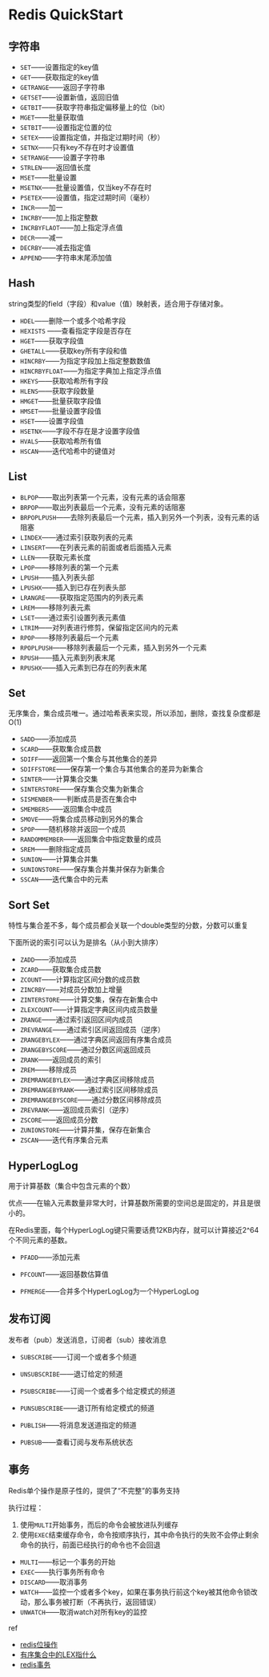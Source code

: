 # Redis QuickStart



## 字符串

- `SET`——设置指定的key值
- `GET`——获取指定的key值
- `GETRANGE`——返回子字符串
- `GETSET`——设置新值，返回旧值
- `GETBIT`——获取字符串指定偏移量上的位（bit）
- `MGET`——批量获取值
- `SETBIT`——设置指定位置的位
- `SETEX`——设置指定值，并指定过期时间（秒）
- `SETNX`——只有key不存在时才设置值
- `SETRANGE`——设置子字符串
- `STRLEN`——返回值长度
- `MSET`——批量设置
- `MSETNX`——批量设置值，仅当key不存在时
- `PSETEX`——设置值，指定过期时间（毫秒）
- `INCR`——加一
- `INCRBY`——加上指定整数
- `INCRBYFLAOT`——加上指定浮点值
- `DECR`——减一
- `DECRBY`——减去指定值
- `APPEND`——字符串末尾添加值

## Hash

string类型的field（字段）和value（值）映射表，适合用于存储对象。

- `HDEL`——删除一个或多个哈希字段
- `HEXISTS` ——查看指定字段是否存在
- `HGET`——获取字段值
- `GHETALL`——获取key所有字段和值
- `HINCRBY`——为指定字段加上指定整数数值
- `HINCRBYFLOAT`——为指定字典加上指定浮点值
- `HKEYS`——获取哈希所有字段
- `HLENS`——获取字段数量
- `HMGET`——批量获取字段值
- `HMSET`——批量设置字段值
- `HSET`——设置字段值
- `HSETNX`——字段不存在是才设置字段值
- `HVALS`——获取哈希所有值
- `HSCAN`——迭代哈希中的键值对



## List

- `BLPOP`——取出列表第一个元素，没有元素的话会阻塞
- `BRPOP`——取出列表最后一个元素，没有元素的话阻塞
- `BRPOPLPUSH`——去除列表最后一个元素，插入到另外一个列表，没有元素的话阻塞
- `LINDEX`——通过索引获取列表的元素
- `LINSERT`——在列表元素的前面或者后面插入元素
- `LLEN`——获取元素长度
- `LPOP`——移除列表的第一个元素
- `LPUSH`——插入列表头部
- `LPUSHX`——插入到已存在列表头部
- `LRANGRE`——获取指定范围内的列表元素
- `LREM`——移除列表元素
- `LSET`——通过索引设置列表元素值
- `LTRIM`——对列表进行修剪，保留指定区间内的元素
- `RPOP`——移除列表最后一个元素
- `RPOPLPUSH`——移除列表最后一个元素，插入到另外一个元素
- `RPUSH`——插入元素到列表末尾
- `RPUSHX`——插入元素到已存在的列表末尾



## Set

无序集合，集合成员唯一。通过哈希表来实现，所以添加，删除，查找复杂度都是O(1)

- `SADD`——添加成员
- `SCARD`——获取集合成员数
- `SDIFF`——返回第一个集合与其他集合的差异
- `SDIFFSTORE`——保存第一个集合与其他集合的差异为新集合
- `SINTER`——计算集合交集
- `SINTERSTORE`——保存集合交集为新集合
- `SISMENBER`——判断成员是否在集合中
- `SMEMBERS`——返回集合中成员
- `SMOVE`——将集合成员移动到另外的集合
- `SPOP`——随机移除并返回一个成员
- `RANDOMMEMBER`——返回集合中指定数量的成员
- `SREM`——删除指定成员
- `SUNION`——计算集合并集
- `SUNIONSTORE`——保存集合并集并保存为新集合
- `SSCAN`——迭代集合中的元素



## Sort Set

特性与集合差不多，每个成员都会关联一个double类型的分数，分数可以重复

下面所说的索引可以认为是排名（从小到大排序）

- `ZADD`——添加成员
- `ZCARD`——获取集合成员数
- `ZCOUNT`——计算指定区间分数的成员数
- `ZINCRBY`——对成员分数加上增量
- `ZINTERSTORE`——计算交集，保存在新集合中
- `ZLEXCOUNT`——计算指定字典区间内成员数量
- `ZRANGE`——通过索引返回区间内成员
- `ZREVRANGE`——通过索引区间返回成员（逆序）
- `ZRANGEBYLEX`——通过字典区间返回有序集合成员
- `ZRANGEBYSCORE`——通过分数区间返回成员
- `ZRANK`——返回成员的索引
- `ZREM`——移除成员
- `ZREMRANGEBYLEX`——通过字典区间移除成员
- `ZREMRANGEBYRANK`——通过索引区间移除成员
- `ZREMRANGEBYSCORE`——通过分数区间移除成员
- `ZREVRANK`——返回成员索引（逆序）
- `ZSCORE`——返回成员分数
- `ZUNIONSTORE`——计算并集，保存在新集合
- `ZSCAN`——迭代有序集合元素



## HyperLogLog

用于计算基数（集合中包含元素的个数）

优点——在输入元素数量非常大时，计算基数所需要的空间总是固定的，并且是很小的。

在Redis里面，每个HyperLogLog键只需要话费12KB内存，就可以计算接近2^64个不同元素的基数。



- `PFADD`——添加元素

- `PFCOUNT`——返回基数估算值

- `PFMERGE`——合并多个HyperLogLog为一个HyperLogLog

    

## 发布订阅

发布者（pub）发送消息，订阅者（sub）接收消息

- `SUBSCRIBE`——订阅一个或者多个频道
- `UNSUBSCRIBE`——退订给定的频道

- `PSUBSCRIBE`——订阅一个或者多个给定模式的频道

- `PUNSUBSCRIBE`——退订所有给定模式的频道

- `PUBLISH`——将消息发送道指定的频道

- `PUBSUB`——查看订阅与发布系统状态

    



## 事务

Redis单个操作是原子性的，提供了“不完整”的事务支持

执行过程：

1. 使用`MULTI`开始事务，而后的命令会被放进队列缓存
2. 使用`EXEC`结束缓存命令，命令按顺序执行，其中命令执行的失败不会停止剩余命令的执行，前面已经执行的命令也不会回退



- `MULTI`——标记一个事务的开始
- `EXEC`——执行事务所有命令
- `DISCARD`——取消事务
- `WATCH`——监控一个或者多个key，如果在事务执行前这个key被其他命令锁改动，那么事务被打断（不再执行，返回错误）
- `UNWATCH`——取消watch对所有key的监控



ref

- [redis位操作](https://www.cnblogs.com/xuwenjin/p/8885376.html)
- [有序集合中的LEX指什么](https://www.twle.cn/l/yufei/redis/redis-basic-sorted-sets-zrangebylex.html)
- [redis事务](https://redisbook.readthedocs.io/en/latest/feature/transaction.html)


